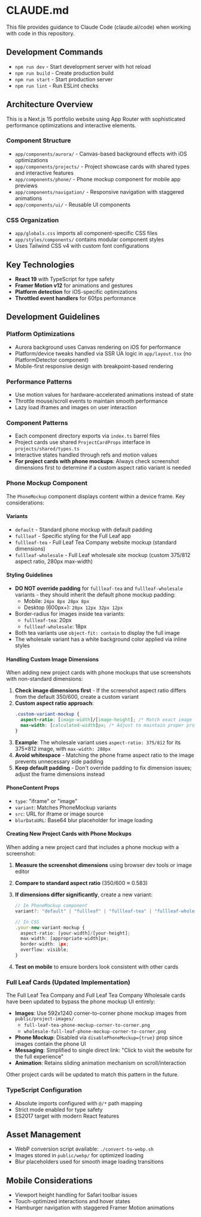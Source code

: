 # CLAUDE.md

This file provides guidance to Claude Code (claude.ai/code) when working with code in this repository.

## Development Commands

- `npm run dev` - Start development server with hot reload
- `npm run build` - Create production build
- `npm run start` - Start production server
- `npm run lint` - Run ESLint checks

## Architecture Overview

This is a Next.js 15 portfolio website using App Router with sophisticated performance optimizations and interactive elements.

### Component Structure

- `app/components/aurora/` - Canvas-based background effects with iOS optimizations
- `app/components/projects/` - Project showcase cards with shared types and interactive features
- `app/components/phone/` - Phone mockup component for mobile app previews
- `app/components/navigation/` - Responsive navigation with staggered animations
- `app/components/ui/` - Reusable UI components

### CSS Organization

- `app/globals.css` imports all component-specific CSS files
- `app/styles/components/` contains modular component styles
- Uses Tailwind CSS v4 with custom font configurations

## Key Technologies

- **React 19** with TypeScript for type safety
- **Framer Motion v12** for animations and gestures
- **Platform detection** for iOS-specific optimizations
- **Throttled event handlers** for 60fps performance

## Development Guidelines

### Platform Optimizations

- Aurora background uses Canvas rendering on iOS for performance
- Platform/device tweaks handled via SSR UA logic in `app/layout.tsx` (no PlatformDetector component)
- Mobile-first responsive design with breakpoint-based rendering

### Performance Patterns

- Use motion values for hardware-accelerated animations instead of state
- Throttle mouse/scroll events to maintain smooth performance
- Lazy load iframes and images on user interaction

### Component Patterns

- Each component directory exports via `index.ts` barrel files
- Project cards use shared `ProjectCardProps` interface in `projects/shared/types.ts`
- Interactive states handled through refs and motion values
- **For project cards with phone mockups**: Always check screenshot dimensions first to determine if a custom aspect ratio variant is needed

### Phone Mockup Component

The `PhoneMockup` component displays content within a device frame. Key considerations:

#### Variants

- `default` - Standard phone mockup with default padding
- `fullleaf` - Specific styling for the Full Leaf app
- `fullleaf-tea` - Full Leaf Tea Company website mockup (standard dimensions)
- `fullleaf-wholesale` - Full Leaf wholesale site mockup (custom 375/812 aspect ratio, 280px max-width)

#### Styling Guidelines

- **DO NOT override padding** for `fullleaf-tea` and `fullleaf-wholesale` variants - they should inherit the default phone mockup padding:
  - Mobile: `24px 8px 28px 8px`
  - Desktop (600px+): `28px 12px 32px 12px`
- Border-radius for images inside tea variants:
  - `fullleaf-tea`: 20px
  - `fullleaf-wholesale`: 18px
- Both tea variants use `object-fit: contain` to display the full image
- The wholesale variant has a white background color applied via inline styles

#### Handling Custom Image Dimensions

When adding new project cards with phone mockups that use screenshots with non-standard dimensions:

1. **Check image dimensions first** - If the screenshot aspect ratio differs from the default 350/600, create a custom variant
2. **Custom aspect ratio approach**:
   ```css
   .custom-variant-mockup {
     aspect-ratio: [image-width]/[image-height]; /* Match exact image dimensions */
     max-width: [calculated-width]px; /* Adjust to maintain proper proportions */
   }
   ```
3. **Example**: The wholesale variant uses `aspect-ratio: 375/812` for its 375×812 image, with `max-width: 280px`
4. **Avoid whitespace** - Matching the phone frame aspect ratio to the image prevents unnecessary side padding
5. **Keep default padding** - Don't override padding to fix dimension issues; adjust the frame dimensions instead

#### PhoneContent Props

- `type`: "iframe" or "image"
- `variant`: Matches PhoneMockup variants
- `src`: URL for iframe or image source
- `blurDataURL`: Base64 blur placeholder for image loading

#### Creating New Project Cards with Phone Mockups

When adding a new project card that includes a phone mockup with a screenshot:

1. **Measure the screenshot dimensions** using browser dev tools or image editor
2. **Compare to standard aspect ratio** (350/600 ≈ 0.583)
3. **If dimensions differ significantly**, create a new variant:

   ```typescript
   // In PhoneMockup component
   variant?: "default" | "fullleaf" | "fullleaf-tea" | "fullleaf-wholesale" | "your-new-variant"

   // In CSS
   .your-new-variant-mockup {
     aspect-ratio: [your-width]/[your-height];
     max-width: [appropriate-width]px;
     border-width: 1px;
     overflow: visible;
   }
   ```

4. **Test on mobile** to ensure borders look consistent with other cards

### Full Leaf Cards (Updated Implementation)

The Full Leaf Tea Company and Full Leaf Tea Company Wholesale cards have been updated to bypass the phone mockup UI entirely:

- **Images**: Use 592x1240 corner-to-corner phone mockup images from `public/project-images/`
  - `full-leaf-tea-phone-mockup-corner-to-corner.png`
  - `wholesale-full-leaf-phone-mockup-corner-to-corner.png`
- **Phone Mockup**: Disabled via `disablePhoneMockup={true}` prop since images contain the phone UI
- **Messaging**: Simplified to single direct link: "Click to visit the website for the full experience"
- **Animation**: Retains sliding animation mechanism on scroll/interaction

Other project cards will be updated to match this pattern in the future.

### TypeScript Configuration

- Absolute imports configured with `@/*` path mapping
- Strict mode enabled for type safety
- ES2017 target with modern React features

## Asset Management

- WebP conversion script available: `./convert-to-webp.sh`
- Images stored in `public/webp/` for optimized loading
- Blur placeholders used for smooth image loading transitions

## Mobile Considerations

- Viewport height handling for Safari toolbar issues
- Touch-optimized interactions and hover states
- Hamburger navigation with staggered Framer Motion animations
